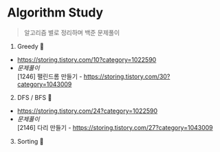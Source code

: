 # Algorithm Study
> 알고리즘 별로 정리하며 백준 문제풀이

1. Greedy 🤑
* https://storing.tistory.com/10?category=1022590
* _문제풀이_<br>
[1246] 팰린드롬 만들기 - https://storing.tistory.com/30?category=1043009

2. DFS / BFS 🌴
* https://storing.tistory.com/24?category=1022590
* _문제풀이_<br>
[2146] 다리 만들기 - https://storing.tistory.com/27?category=1043009

3. Sorting 📶
